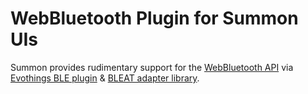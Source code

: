 # WebBluetooth Plugin for Summon UIs

Summon provides rudimentary support for the [WebBluetooth API](https://webbluetoothcg.github.io/web-bluetooth/) via [Evothings BLE plugin](https://github.com/evothings/cordova-ble) & [BLEAT adapter library](https://github.com/thegecko/bleat).

